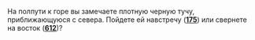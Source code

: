 На полпути к горе вы замечаете плотную черную тучу, приближающуюся с севера. Пойдете ей навстречу ([**175**](#n_175)) или свернете на восток ([**612**](#n_612))?

